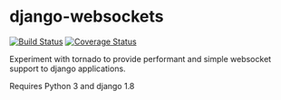 django-websockets
=================

[![Build Status](https://travis-ci.org/samuelcolvin/django-websockets.svg)](https://travis-ci.org/samuelcolvin/django-websockets)
[![Coverage Status](https://coveralls.io/repos/samuelcolvin/django-websockets/badge.svg?branch=master)](https://coveralls.io/r/samuelcolvin/django-websockets?branch=master)

Experiment with tornado to provide performant and simple websocket support to django applications.

Requires Python 3 and django 1.8
